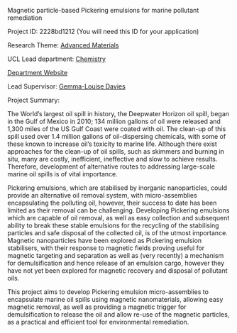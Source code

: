 Magnetic particle-based Pickering emulsions for marine pollutant remediation

Project ID: 2228bd1212
(You will need this ID for your application)

Research Theme: [Advanced Materials](../themes/advanced-materials.md)

UCL Lead department: [Chemistry](../departments/chemistry.md)

[Department Website](https://www.ucl.ac.uk/chemistry)

Lead Supervisor: [Gemma-Louise Davies](https://iris.ucl.ac.uk/iris/browse/profile?upi=GDAVI62)

Project Summary:

The World’s largest oil spill in history, the Deepwater Horizon oil spill, began in the Gulf of Mexico in 2010; 134 million gallons of oil were released and 1,300 miles of the US Gulf Coast were coated with oil. The clean-up of this spill used over 1.4 million gallons of oil-dispersing chemicals, with some of these known to increase oil’s toxicity to marine life. Although there exist approaches for the clean-up of oil spills, such as skimmers and burning in situ, many are costly, inefficient, ineffective and slow to achieve results. Therefore, development of alternative routes to addressing large-scale marine oil spills is of vital importance.
 
 Pickering emulsions, which are stabilised by inorganic nanoparticles, could provide an alternative oil removal system, with micro-assemblies encapsulating the polluting oil, however, their success to date has been limited as their removal can be challenging. Developing Pickering emulsions which are capable of oil removal, as well as easy collection and subsequent ability to break these stable emulsions for the recycling of the stabilising particles and safe disposal of the collected oil, is of the utmost importance. Magnetic nanoparticles have been explored as Pickering emulsion stabilisers, with their response to magnetic fields proving useful for magnetic targeting and separation as well as (very recently) a mechanism for demulsification and hence release of an emulsion cargo, however they have not yet been explored for magnetic recovery and disposal of pollutant oils. 
 
 This project aims to develop Pickering emulsion micro-assemblies to encapsulate marine oil spills using magnetic nanomaterials, allowing easy magnetic removal, as well as providing a magnetic trigger for demulsification to release the oil and allow re-use of the magnetic particles, as a practical and efficient tool for environmental remediation.